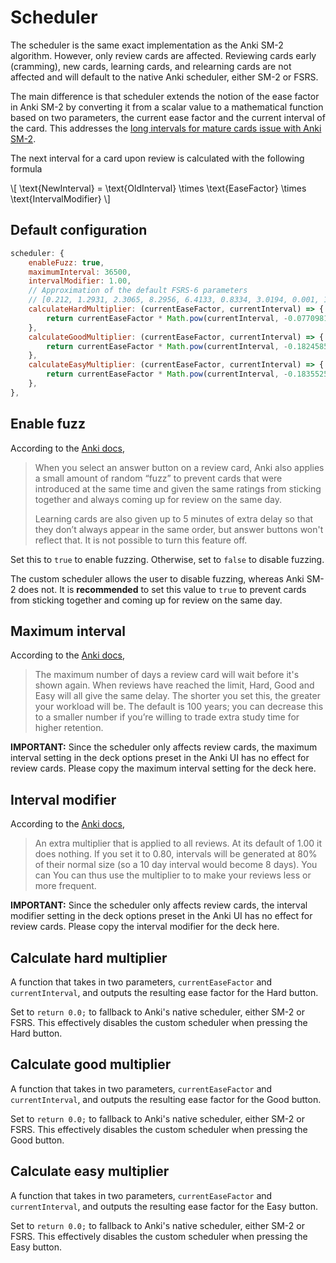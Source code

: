 # Scheduler

The scheduler is the same exact implementation as the Anki SM-2 algorithm.
However, only review cards are affected. Reviewing cards early (cramming),
new cards, learning cards, and relearning cards are not affected and will
default to the native Anki scheduler, either SM-2 or FSRS.

The main difference is that scheduler extends the notion of the ease factor in
Anki SM-2 by converting it from a scalar value to a mathematical function based
on two parameters, the current ease factor and the current interval of the card.
This addresses the [long intervals for mature cards issue with Anki
SM-2](issuesWithAnkiSM2.md#long-intervals-for-mature-cards).

The next interval for a card upon review is calculated with the following
formula

\\[
\text{NewInterval} = \text{OldInterval} \times \text{EaseFactor} \times
\text{IntervalModifier}
\\]

## Default configuration

```javascript
scheduler: {
    enableFuzz: true,
    maximumInterval: 36500,
    intervalModifier: 1.00,
    // Approximation of the default FSRS-6 parameters
    // [0.212, 1.2931, 2.3065, 8.2956, 6.4133, 0.8334, 3.0194, 0.001, 1.8722, 0.1666, 0.796, 1.4835, 0.0614, 0.2629, 1.6483, 0.6014, 1.8729, 0.5425, 0.0912, 0.0658, 0.1542]
    calculateHardMultiplier: (currentEaseFactor, currentInterval) => {
        return currentEaseFactor * Math.pow(currentInterval, -0.077098162) + (0.144440985);
    },
    calculateGoodMultiplier: (currentEaseFactor, currentInterval) => {
        return currentEaseFactor * Math.pow(currentInterval, -0.182458510) + (1.779479164);
    },
    calculateEasyMultiplier: (currentEaseFactor, currentInterval) => {
        return currentEaseFactor * Math.pow(currentInterval, -0.183552566) + (3.407921198);
    },
},
```

## Enable fuzz

According to the [Anki
docs](https://docs.ankiweb.net/studying.html#fuzz-factor),

> When you select an answer button on a review card, Anki also applies a small
> amount of random “fuzz” to prevent cards that were introduced at the same time
> and given the same ratings from sticking together and always coming up for
> review on the same day.
>
> Learning cards are also given up to 5 minutes of extra delay so that they
> don’t always appear in the same order, but answer buttons won't reflect that.
> It is not possible to turn this feature off.

Set this to `true` to enable fuzzing. Otherwise, set to `false` to disable
fuzzing.

The custom scheduler allows the user to disable fuzzing, whereas Anki SM-2 does
not. It is **recommended** to set this value to `true` to prevent cards from
sticking together and coming up for review on the same day.

## Maximum interval

According to the [Anki
docs](https://docs.ankiweb.net/deck-options.html#maximum-interval),

> The maximum number of days a review card will wait before it's shown again.
> When reviews have reached the limit, Hard, Good and Easy will all give the
> same delay. The shorter you set this, the greater your workload will be. The
> default is 100 years; you can decrease this to a smaller number if you’re
> willing to trade extra study time for higher retention.

**IMPORTANT:** Since the scheduler only affects review cards, the maximum
interval setting in the deck options preset in the Anki UI has no effect for
review cards. Please copy the maximum interval setting for the deck here.

## Interval modifier

According to the [Anki
docs](https://docs.ankiweb.net/deck-options.html#interval-modifier),

> An extra multiplier that is applied to all reviews. At its default of 1.00 it
> does nothing. If you set it to 0.80, intervals will be generated at 80% of
> their normal size (so a 10 day interval would become 8 days). You can You can
> thus use the multiplier to to make your reviews less or more frequent.

**IMPORTANT:** Since the scheduler only affects review cards, the interval
modifier setting in the deck options preset in the Anki UI has no effect for
review cards. Please copy the interval modifier for the deck here.

## Calculate hard multiplier

A function that takes in two parameters, `currentEaseFactor` and
`currentInterval`, and outputs the resulting ease factor for the Hard button.

Set to `return 0.0;` to fallback to Anki's native scheduler, either SM-2 or
FSRS. This effectively disables the custom scheduler when pressing the Hard
button.

## Calculate good multiplier

A function that takes in two parameters, `currentEaseFactor` and
`currentInterval`, and outputs the resulting ease factor for the Good button.

Set to `return 0.0;` to fallback to Anki's native scheduler, either SM-2 or
FSRS. This effectively disables the custom scheduler when pressing the Good
button.

## Calculate easy multiplier

A function that takes in two parameters, `currentEaseFactor` and
`currentInterval`, and outputs the resulting ease factor for the Easy button.

Set to `return 0.0;` to fallback to Anki's native scheduler, either SM-2 or
FSRS. This effectively disables the custom scheduler when pressing the Easy
button.
